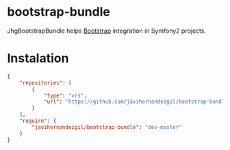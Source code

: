 bootstrap-bundle
================
JhgBootstrapBundle helps <a href="http://getbootstrap.com/">Bootstrap</a> integration in Symfony2 projects.


Instalation
===========
```json
{
    "repositories": [
        {
            "type": "vcs",
            "url": "https://github.com/javihernandezgil/bootstrap-bundle.git"
        }
    ],
    "require": {
        "javihernandezgil/bootstrap-bundle": "dev-master"
    }
}
```